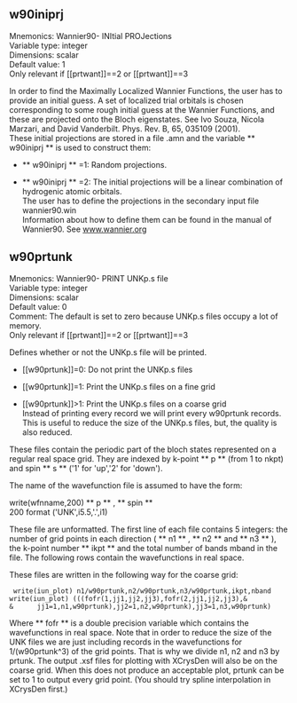 ## **w90iniprj** 


 Mnemonics: Wannier90- INItial PROJections  
Variable type: integer  
Dimensions: scalar  
Default value: 1  
Only relevant if [[prtwant]]==2 or [[prtwant]]==3  



In order to find the Maximally Localized Wannier Functions, the user has to
provide an initial guess. A set of localized trial orbitals is chosen
corresponding to some rough initial guess at the Wannier Functions, and these
are projected onto the Bloch eigenstates. See Ivo Souza, Nicola Marzari, and
David Vanderbilt. Phys. Rev. B, 65, 035109 (2001).  
These initial projections are stored in a file .amn and the variable **
w90iniprj ** is used to construct them:

  * ** w90iniprj ** =1: Random projections.   
  

  * ** w90iniprj ** =2: The initial projections will be a linear combination of hydrogenic atomic orbitals.   
The user has to define the projections in the secondary input file
wannier90.win  
Information about how to define them can be found in the manual of Wannier90.
See  [ www.wannier.org ](http://www.wannier.org)




## **w90prtunk** 


 Mnemonics: Wannier90- PRINT UNKp.s file  
Variable type: integer  
Dimensions: scalar  
Default value: 0  
Comment: The default is set to zero because UNKp.s files occupy a lot of
memory.  
Only relevant if [[prtwant]]==2 or [[prtwant]]==3  



Defines whether or not the UNKp.s file will be printed.

  * [[w90prtunk]]=0: Do not print the UNKp.s files   
  

  * [[w90prtunk]]=1: Print the UNKp.s files on a fine grid   
  

  * [[w90prtunk]]&gt;1: Print the UNKp.s files on a coarse grid   
Instead of printing every record we will print every w90prtunk records. This
is useful to reduce the size of the UNKp.s files, but, the quality is also
reduced.

  
  
These files contain the periodic part of the bloch states represented on a
regular real space grid. They are indexed by k-point ** p ** (from 1 to nkpt)
and spin ** s ** ('1' for 'up','2' for 'down').  
  
The name of the wavefunction file is assumed to have the form:  
  
write(wfnname,200) ** p ** , ** spin **  
200 format ('UNK',i5.5,'.',i1)  
  
These file are unformatted. The first line of each file contains 5 integers:
the number of grid points in each direction ( ** n1 ** , ** n2 ** and ** n3 **
), the k-point number ** ikpt ** and the total number of bands mband in the
file. The following rows contain the wavefunctions in real space.

These files are written in the following way for the coarse grid:

    
    
     write(iun_plot) n1/w90prtunk,n2/w90prtunk,n3/w90prtunk,ikpt,nband
    write(iun_plot) (((fofr(1,jj1,jj2,jj3),fofr(2,jj1,jj2,jj3),&
    &      jj1=1,n1,w90prtunk),jj2=1,n2,w90prtunk),jj3=1,n3,w90prtunk)
    

Where ** fofr ** is a double precision variable which contains the
wavefunctions in real space. Note that in order to reduce the size of the UNK
files we are just including records in the wavefunctions for 1/(w90prtunk^3)
of the grid points. That is why we divide n1, n2 and n3 by prtunk. The output
.xsf files for plotting with XCrysDen will also be on the coarse grid. When
this does not produce an acceptable plot, prtunk can be set to 1 to output
every grid point. (You should try spline interpolation in XCrysDen first.)




